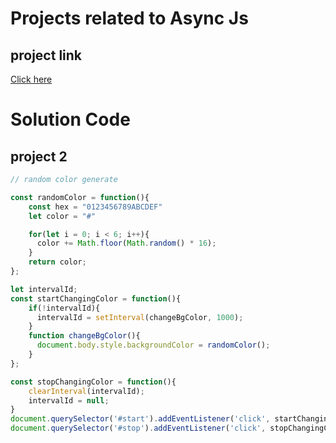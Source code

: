 # Projects related to Async Js

## project link
[Click here](https://codesandbox.io/s/random-background-color-changer-forked-9f2xks)

# Solution Code

## project 2

```javascript
// random color generate

const randomColor = function(){
    const hex = "0123456789ABCDEF"
    let color = "#"

    for(let i = 0; i < 6; i++){
      color += Math.floor(Math.random() * 16);
    } 
    return color;
};

let intervalId;
const startChangingColor = function(){
    if(!intervalId){
      intervalId = setInterval(changeBgColor, 1000);
    }
    function changeBgColor(){
      document.body.style.backgroundColor = randomColor();
    }
};

const stopChangingColor = function(){
    clearInterval(intervalId);
    intervalId = null;
}
document.querySelector('#start').addEventListener('click', startChangingColor)
document.querySelector('#stop').addEventListener('click', stopChangingColor);
```
